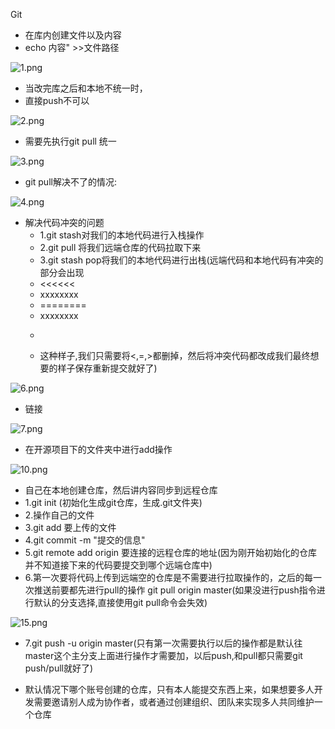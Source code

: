 ﻿
Git

* 在库内创建文件以及内容
* echo 内容" >>文件路径

![1.png](https://upload-images.jianshu.io/upload_images/14466577-e10f318e7143938d.png?imageMogr2/auto-orient/strip%7CimageView2/2/w/1240)


* 当改完库之后和本地不统一时，
* 直接push不可以

![2.png](https://upload-images.jianshu.io/upload_images/14466577-e678537346164ddc.png?imageMogr2/auto-orient/strip%7CimageView2/2/w/1240)

* 需要先执行git pull 统一

![3.png](https://upload-images.jianshu.io/upload_images/14466577-2d452dfef575a6c9.png?imageMogr2/auto-orient/strip%7CimageView2/2/w/1240)

* git pull解决不了的情况:

![4.png](https://upload-images.jianshu.io/upload_images/14466577-820739cd0518e53c.png?imageMogr2/auto-orient/strip%7CimageView2/2/w/1240)

* 解决代码冲突的问题
	* 1.git stash对我们的本地代码进行入栈操作
	* 2.git pull 将我们远端仓库的代码拉取下来
	* 3.git stash pop将我们的本地代码进行出栈(远端代码和本地代码有冲突的部分会出现
	* <<<<<<
	* xxxxxxxx
	* ========
	* xxxxxxxx
	* >>>>>>>
	* 这种样子,我们只需要将<,=,>都删掉，然后将冲突代码都改成我们最终想要的样子保存重新提交就好了)
	
![6.png](https://upload-images.jianshu.io/upload_images/14466577-2f4906e6640e120e.png?imageMogr2/auto-orient/strip%7CimageView2/2/w/1240)

*  链接


![7.png](https://upload-images.jianshu.io/upload_images/14466577-1d2c3126c32e6c35.png?imageMogr2/auto-orient/strip%7CimageView2/2/w/1240)

* 在开源项目下的文件夹中进行add操作

![10.png](https://upload-images.jianshu.io/upload_images/14466577-b6812b05956eeb1d.png?imageMogr2/auto-orient/strip%7CimageView2/2/w/1240)

* 自己在本地创建仓库，然后讲内容同步到远程仓库
* 1.git init (初始化生成git仓库，生成.git文件夹)
* 2.操作自己的文件
* 3.git add 要上传的文件
* 4.git commit -m "提交的信息"
* 5.git remote add origin 要连接的远程仓库的地址(因为刚开始初始化的仓库并不知道接下来的代码要提交到哪个远端仓库中)
* 6.第一次要将代码上传到远端空的仓库是不需要进行拉取操作的，之后的每一次推送前要都先进行pull的操作
	git pull origin master(如果没进行push指令进行默认的分支选择,直接使用git pull命令会失效)
		
![15.png](https://upload-images.jianshu.io/upload_images/14466577-7cc6adb6fa62f8f9.png?imageMogr2/auto-orient/strip%7CimageView2/2/w/1240)
		
 * 7.git push -u origin master(只有第一次需要执行以后的操作都是默认往master这个主分支上面进行操作才需要加，以后push,和pull都只需要git push/pull就好了)

		
* 默认情况下哪个账号创建的仓库，只有本人能提交东西上来，如果想要多人开发需要邀请别人成为协作者，或者通过创建组织、团队来实现多人共同维护一个仓库

	 
	 






